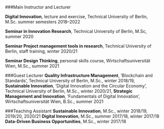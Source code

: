###Main Instructor and Lecturer

**Digital Innovation**, lecture and exercise, Technical University of Berlin, M.Sc. summer
semesters 2018–2022

**Seminar in Innovation Research**, Technical University of Berlin, M.Sc, summer 2020

**Seminar Project management tools in research**, Technical University of Berlin, staff
training, winter 2020/21

**Seminar Design Thinking**, personal skills course, Wirtschaftsuniversität Wien, M.Sc., summer
2021

###Guest Lecturer
**Quality Infrastructure Management**, ’Blockchain and Standards’, Technical University
of Berlin, M.Sc., winter 2018/19,
**Sustainable Innovation**, ’Digital Innovation and the Circular Economy’, Technical University
of Berlin, M.Sc., winter 2020/21,
**Strategic Management and Innovation**, ’Fundamentals of Digital Innovation’, Wirtschaftsuniversität
Wien, B.Sc., summer 2021

###Teaching Assistant
**Sustainable Innovation**, M.Sc., winter 2018/19, 2019/20, 2020/21
**Digital Innovation**, M.Sc., summer 2017/18, winter 2017/18
**Data-Driven Business Opportunities**, M.Sc., winter 2017/18
